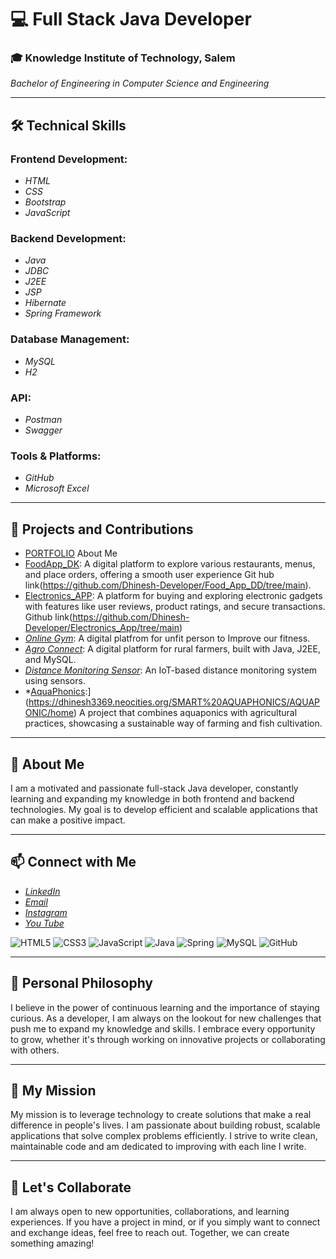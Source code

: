 # 💻 Full Stack Java Developer

### 🎓 Knowledge Institute of Technology, Salem 
*Bachelor of Engineering in Computer Science and Engineering*

---

## 🛠 Technical Skills

### Frontend Development:
- *HTML*
- *CSS*
- *Bootstrap*
- *JavaScript*

### Backend Development:
- *Java*
- *JDBC*
- *J2EE*
- *JSP*
- *Hibernate*
- *Spring Framework*

### Database Management:
- *MySQL*
-  *H2*

  ### API:
- *Postman*
-  *Swagger*

### Tools & Platforms:
- *GitHub*
- *Microsoft Excel*

---

## 📝 Projects and Contributions

- [PORTFOLIO](https://dhinesh3369.neocities.org/PORTFOLIO_DK/Portfolio/dk) About Me
- [FoodApp_DK](https://youtu.be/3KM3AmAcO84): A digital platform to explore various restaurants, menus, and place orders, offering a smooth user experience Git hub link(https://github.com/Dhinesh-Developer/Food_App_DD/tree/main). 
- [Electronics_APP](https://youtu.be/eLMI5XjPGwY): A platform for buying and exploring electronic gadgets with features like user reviews, product ratings, and secure transactions. Github link(https://github.com/Dhinesh-Developer/Electronics_App/tree/main)
- *[Online Gym](https://dhinesh3369.neocities.org/DKGYM/online%20GYM/html/page2)*: A digital platfrom for unfit person to Improve our fitness.
- *[Agro Connect](https://dhinesh3369.neocities.org/DHINESHKUMAR%20M/AgroLink/)*: A digital platform for rural farmers, built with Java, J2EE, and MySQL.
- *[Distance Monitoring Sensor](https://www.linkedin.com/posts/dhineshkumar-m-b75b1a283_hardware-iot-cse-activity-7235891052740558848-46Jr?utm_source=share&utm_medium=member_android)*: An IoT-based distance monitoring system using sensors.
 - *[AquaPhonics]([https://yourgithublink.com/aquaphonics):](https://dhinesh3369.neocities.org/SMART%20AQUAPHONICS/AQUAPONIC/home) A project that combines aquaponics with agricultural practices, showcasing a sustainable way of farming and fish cultivation.

---

## 🌱 About Me

I am a motivated and passionate full-stack Java developer, constantly learning and expanding my knowledge in both frontend and backend technologies. My goal is to develop efficient and scalable applications that can make a positive impact.

---

## 📫 Connect with Me

- *[LinkedIn](https://www.linkedin.com/in/dhineshkumar-m-b75b1a283?utm_source=share&utm_campaign=share_via&utm_content=profile&utm_medium=android_app)*
- *[Email](mailto:dhineshdeveloper@gmail.com)*
- *[Instagram](https://www.instagram.com/its__me__dk_07?igsh=MTI5Z3VnbHlpbHJ4aQ==)*
- *[You Tube](https://www.youtube.com/channel/UCTjzE4FaYXEb4Z1KS8VE_-g)*


![HTML5](https://img.shields.io/badge/HTML5-E34F26?style=for-the-badge&logo=html5&logoColor=white)
![CSS3](https://img.shields.io/badge/CSS3-1572B6?style=for-the-badge&logo=css3&logoColor=white)
![JavaScript](https://img.shields.io/badge/JavaScript-F7DF1E?style=for-the-badge&logo=javascript&logoColor=black)
![Java](https://img.shields.io/badge/Java-007396?style=for-the-badge&logo=java&logoColor=white)
![Spring](https://img.shields.io/badge/Spring-6DB33F?style=for-the-badge&logo=spring&logoColor=white)
![MySQL](https://img.shields.io/badge/MySQL-4479A1?style=for-the-badge&logo=mysql&logoColor=white)
![GitHub](https://img.shields.io/badge/GitHub-181717?style=for-the-badge&logo=github&logoColor=white)




---

## 🌟 Personal Philosophy

I believe in the power of continuous learning and the importance of staying curious. As a developer, I am always on the lookout for new challenges that push me to expand my knowledge and skills. I embrace every opportunity to grow, whether it's through working on innovative projects or collaborating with others.

---

## 🚀 My Mission

My mission is to leverage technology to create solutions that make a real difference in people's lives. I am passionate about building robust, scalable applications that solve complex problems efficiently. I strive to write clean, maintainable code and am dedicated to improving with each line I write.

---

## 🤝 Let's Collaborate

I am always open to new opportunities, collaborations, and learning experiences. If you have a project in mind, or if you simply want to connect and exchange ideas, feel free to reach out. Together, we can create something amazing!

